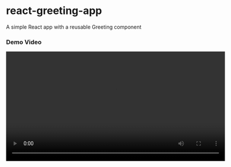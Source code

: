 # react-greeting-app
A simple React app with a reusable Greeting component
### Demo Video

<video width="600" controls>
  <source src="./assets/demo.mp4" type="video/mp4" />
  Your browser does not support the video tag.
</video>